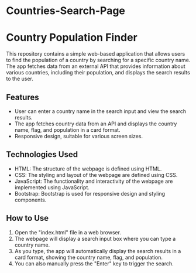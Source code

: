# Countries-Search-Page

# Country Population Finder

This repository contains a simple web-based application that allows users to find the population of a country by searching for a specific country name. The app fetches data from an external API that provides information about various countries, including their population, and displays the search results to the user.

## Features

- User can enter a country name in the search input and view the search results.
- The app fetches country data from an API and displays the country name, flag, and population in a card format.
- Responsive design, suitable for various screen sizes.

## Technologies Used

- HTML: The structure of the webpage is defined using HTML.
- CSS: The styling and layout of the webpage are defined using CSS.
- JavaScript: The functionality and interactivity of the webpage are implemented using JavaScript.
- Bootstrap: Bootstrap is used for responsive design and styling components.

## How to Use

1. Open the "index.html" file in a web browser.
2. The webpage will display a search input box where you can type a country name.
3. As you type, the app will automatically display the search results in a card format, showing the country name, flag, and population.
4. You can also manually press the "Enter" key to trigger the search.


